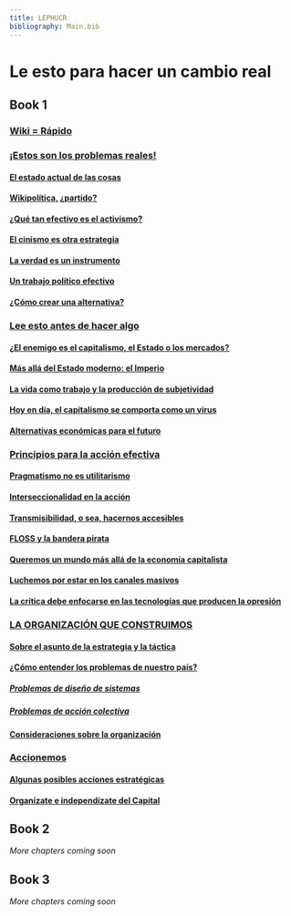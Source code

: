 ```yaml
---
title: LEPHUCR
bibliography: Main.bib
---
```


# Le esto para hacer un cambio real

## Book 1

### [Wiki = Rápido](01b-intro#wikirápido)

### [¡Estos son los problemas reales!](02-cap1#estos-son-los-problemas-reales)

#### [El estado actual de las cosas](02-cap1#el-estado-actual-de-las-cosas)
#### [Wikipolítica, ¿partido?](02-cap1#wikipolítica-partido)
#### [¿Qué tan efectivo es el activismo?](02-cap1#qué-tan-efectivo-es-el-activismo)
#### [El cinismo es otra estrategia](02-cap1#el-cinismo-es-otra-estrategia)
#### [La verdad es un instrumento](02-cap1#la-verdad-es-un-instrumento)
#### [Un trabajo político efectivo](02-cap1#un-trabajo-político-efectivo)
#### [¿Cómo crear una alternativa?](02-cap1#cómo-crear-una-alternativa)

### [Lee esto antes de hacer algo](03-cap2#lee-esto-antes-de-hacer-algo)

#### [¿El enemigo es el capitalismo, el Estado o los mercados?](03-cap2#el-enemigo-es-el-capitalismo-el-estado-o-los-mercados)
#### [Más allá del Estado moderno: el Imperio](03-cap2#más-allá-del-estado-moderno-el-imperio)
#### [La vida como trabajo y la producción de subjetividad](03-cap2#la-vida-como-trabajo-y-la-producción-de-subjetividad)
#### [Hoy en día, el capitalismo se comporta como un virus](03-cap2#hoy-en-día-el-capitalismo-se-comporta-como-un-virus)
#### [Alternativas económicas para el futuro](03-cap2#alternativas-económicas-para-el-futuro)

### [Principios para la acción efectiva](04-cap3#principios-para-la-acción-efectiva)

#### [Pragmatismo no es utilitarismo](04-cap3#pragmatismo-no-es-utilitarismo)
#### [Interseccionalidad en la acción](04-cap3#interseccionalidad-en-la-acción)
#### [Transmisibilidad, o sea, hacernos accesibles](04-cap3#transmisibilidad-o-sea-hacernos-accesibles)
#### [FLOSS y la bandera pirata](04-cap3#flos-y-la-bandera-pirata)
#### [Queremos un mundo más allá de la economía capitalista](04-cap3#queremos-un-mundo-más-allá-de-la-economía-capitalista)
#### [Luchemos por estar en los canales masivos](04-cap3#luchemos-por-estar-en-los-canales-masivos)
#### [La crítica debe enfocarse en las tecnologías que producen la opresión](04-cap3#la-crítica-debe-enfocarse-en-las-tecnologías-que-producen-la-opresión)

### [LA ORGANIZACIÓN QUE CONSTRUIMOS](05-cap4#la-organización-que-construimos)

#### [Sobre el asunto de la estrategia y la táctica](05-cap4#sobre-el-asunto-de-la-estrategia-y-la-táctica)
#### [¿Cómo entender los problemas de nuestro país?](05-cap4#cómo-entender-los-problemas-de-nuestro-país)
##### [Problemas de diseño de sistemas](05-cap4#problemas-de-diseño-de-sistemas)
##### [Problemas de acción colectiva](05-cap4#problemas-de-acción-colectiva)
#### [Consideraciones sobre la organización](05-cap4#consideraciones-sobre-la-organización)

### [Accionemos](06-cap5#accionemos)

#### [Algunas posibles acciones estratégicas](06-cap5#algunas-posibles-acciones-estratégicas)
#### [Organízate e independízate del Capital](06-cap5#organízate-e-independízate-del-capital)

## Book 2

_More chapters coming soon_

## Book 3

_More chapters coming soon_
